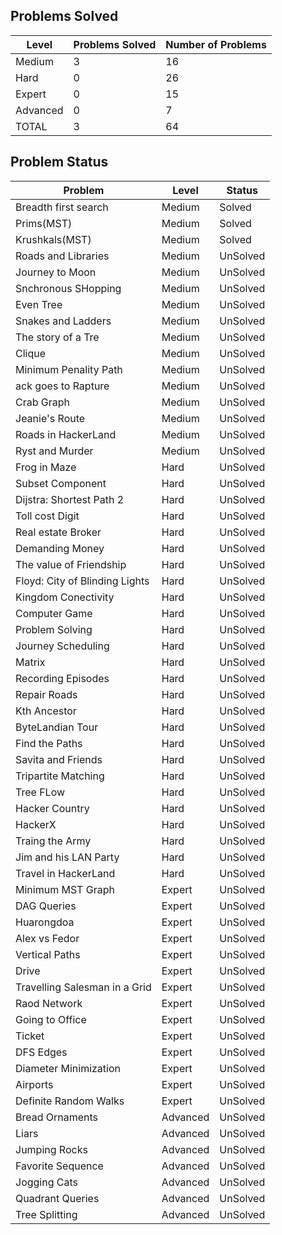 Problems Solved
---
|Level|Problems Solved|Number of Problems|
|-----|---------------|------------------|
|Medium|3|16|
|Hard|0|26|
|Expert|0|15|
|Advanced|0|7|
|TOTAL|3|64|


Problem Status
---
|Problem|Level|Status|
|-------|-----|------|
|Breadth first search|Medium|Solved|
|Prims(MST)|Medium|Solved|
|Krushkals(MST)|Medium|Solved|
|Roads and Libraries|Medium|UnSolved|
|Journey to Moon|Medium|UnSolved|
|Snchronous SHopping|Medium|UnSolved|
|Even Tree|Medium|UnSolved|
|Snakes and Ladders|Medium|UnSolved|
|The story of a Tre|Medium|UnSolved|
|Clique|Medium|UnSolved|
|Minimum Penality Path|Medium|UnSolved|
|ack goes to Rapture|Medium|UnSolved|
|Crab Graph|Medium|UnSolved|
|Jeanie's Route|Medium|UnSolved|
|Roads in HackerLand|Medium|UnSolved|
|Ryst and Murder|Medium|UnSolved|
|Frog in Maze|Hard|UnSolved|
|Subset Component|Hard|UnSolved|
|Dijstra: Shortest Path 2|Hard|UnSolved|
|Toll cost Digit|Hard|UnSolved|
|Real estate Broker|Hard|UnSolved|
|Demanding Money|Hard|UnSolved|
|The value of Friendship|Hard|UnSolved|
|Floyd: City of Blinding Lights|Hard|UnSolved|
|Kingdom Conectivity|Hard|UnSolved|
|Computer Game|Hard|UnSolved|
|Problem Solving|Hard|UnSolved|
|Journey Scheduling|Hard|UnSolved|
|Matrix|Hard|UnSolved|
|Recording Episodes|Hard|UnSolved|
|Repair Roads|Hard|UnSolved|
|Kth Ancestor|Hard|UnSolved|
|ByteLandian Tour|Hard|UnSolved|
|Find the Paths|Hard|UnSolved|
|Savita and Friends|Hard|UnSolved|
|Tripartite Matching|Hard|UnSolved|
|Tree FLow|Hard|UnSolved|
|Hacker Country|Hard|UnSolved|
|HackerX|Hard|UnSolved|
|Traing the Army|Hard|UnSolved|
|Jim and his LAN Party|Hard|UnSolved|
|Travel in HackerLand|Hard|UnSolved|
|Minimum MST Graph|Expert|UnSolved|
|DAG Queries|Expert|UnSolved|
|Huarongdoa|Expert|UnSolved|
|Alex vs Fedor|Expert|UnSolved|
|Vertical Paths|Expert|UnSolved|
|Drive|Expert|UnSolved|
|Travelling Salesman in a Grid|Expert|UnSolved|
|Raod Network|Expert|UnSolved|
|Going to Office|Expert|UnSolved|
|Ticket|Expert|UnSolved|
|DFS Edges|Expert|UnSolved|
|Diameter Minimization|Expert|UnSolved|
|Airports|Expert|UnSolved|
|Definite Random Walks|Expert|UnSolved|
|Bread Ornaments|Advanced|UnSolved|
|Liars|Advanced|UnSolved|
|Jumping Rocks|Advanced|UnSolved|
|Favorite Sequence|Advanced|UnSolved|
|Jogging Cats|Advanced|UnSolved|
|Quadrant Queries|Advanced|UnSolved|
|Tree Splitting|Advanced|UnSolved|
